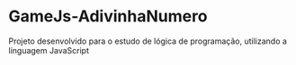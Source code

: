 # GameJs-AdivinhaNumero
Projeto desenvolvido para o estudo de lógica de programação, utilizando a linguagem JavaScript
